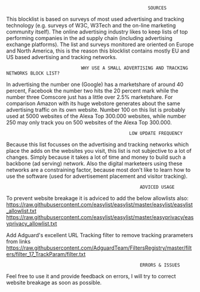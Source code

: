                                                          SOURCES
This blocklist is based on surveys of most used advertising and tracking technology (e.g. surveys of W3C, W3Tech and the
on-line marketing community itself). The online advertising industry likes to keep lists of top performing companies in
the ad supply chain (including advertising exchange platforms). The list and surveys monitored are oriented on Europe and 
North America, this is the reason this blocklist contains mostly EU and US based advertising and tracking networks. 

                                WHY USE A SMALL ADVERTISING AND TRACKING NETWORKS BLOCK LIST? 
In advertising the number one (Google) has a marketshare of around 40 percent, Facebook the number two hits the 20 percent mark 
while the number three Comscore just has a little over 2.5% marketshare. For comparison Amazon with its huge webstore generates 
about the same advertising traffic on its own website. Number 100 on this list is probably used at 5000 websites of the Alexa 
Top 300.000 websites, while number 250 may only track you on 500 websites of the Alexa Top 300.000. 

                                                  LOW UPDATE FREQUENCY
Because this list focusses on the advertising and tracking networks which place the adds on the websites you visit, this list 
is not subjective to a lot of changes. Simply because it takes a lot of time and money to build such a backbone (ad serving) 
network. Also the digital marketeers using these networks are a constraining factor, because most don't like to learn how to
use the software (used for advertisement placement and visitor tracking). 

                                                      ADVICED USAGE 
                                                      
To prevent website breakage it is adviced to add the below allowlists also:
https://raw.githubusercontent.com/easylist/easylist/master/easylist/easylist_allowlist.txt
https://raw.githubusercontent.com/easylist/easylist/master/easyprivacy/easyprivacy_allowlist.txt   

Add Adguard's excellent URL Tracking filter to remove tracking prarameters from links
https://raw.githubusercontent.com/AdguardTeam/FiltersRegistry/master/filters/filter_17_TrackParam/filter.txt


                                                      ERRORS & ISSUES
Feel free to use it and provide feedback on errors, I will try to correct website breakage as soon as possible.  
